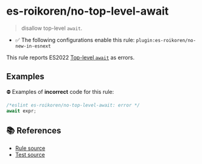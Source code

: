 # es-roikoren/no-top-level-await
> disallow top-level `await`.

- ✅ The following configurations enable this rule: `plugin:es-roikoren/no-new-in-esnext`

This rule reports ES2022 [Top-level `await`](https://github.com/tc39/proposal-top-level-await) as errors.

## Examples

⛔ Examples of **incorrect** code for this rule:

```js
/*eslint es-roikoren/no-top-level-await: error */
await expr;
```

## 📚 References

- [Rule source](https://github.com/roikoren755/eslint-plugin-es/blob/v2.0.1/src/rules/no-top-level-await.ts)
- [Test source](https://github.com/roikoren755/eslint-plugin-es/blob/v2.0.1/tests/src/rules/no-top-level-await.ts)
